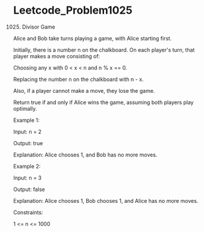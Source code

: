 # Leetcode_Problem1025


1025. Divisor Game



Alice and Bob take turns playing a game, with Alice starting first.



Initially, there is a number n on the chalkboard. On each player's turn, that player makes a move consisting of:



Choosing any x with 0 < x < n and n % x == 0.



Replacing the number n on the chalkboard with n - x.



Also, if a player cannot make a move, they lose the game.




Return true if and only if Alice wins the game, assuming both players play optimally.

 

Example 1:


Input: n = 2



Output: true




Explanation: Alice chooses 1, and Bob has no more moves.




Example 2:



Input: n = 3



Output: false




Explanation: Alice chooses 1, Bob chooses 1, and Alice has no more moves.
 


Constraints:



1 <= n <= 1000


